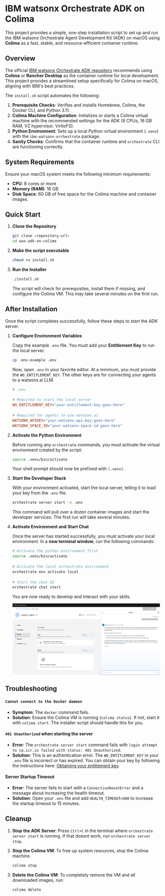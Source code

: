 # IBM watsonx Orchestrate ADK on Colima

This project provides a simple, one-step installation script to set up and run the IBM watsonx Orchestrate Agent Development Kit (ADK) on macOS using **Colima** as a fast, stable, and resource-efficient container runtime.

## Overview

The official [IBM watsonx Orchestrate ADK repository](https://github.com/IBM/ibm-watsonx-orchestrate-adk/tree/main) recommends using **Colima** or **Rancher Desktop** as the container runtime for local development. This project provides a streamlined setup specifically for Colima on macOS, aligning with IBM's best practices.

The `install.sh` script automates the following:
1.  **Prerequisite Checks**: Verifies and installs Homebrew, Colima, the Docker CLI, and Python 3.11.
2.  **Colima Machine Configuration**: Initializes or starts a Colima virtual machine with the recommended settings for the ADK (8 CPUs, 16 GB RAM, VZ hypervisor, VirtioFS).
3.  **Python Environment**: Sets up a local Python virtual environment (`.venv`) with the `ibm-watsonx-orchestrate` package.
4.  **Sanity Checks**: Confirms that the container runtime and `orchestrate` CLI are functioning correctly.

## System Requirements

Ensure your macOS system meets the following minimum requirements:

*   **CPU**: 8 cores or more
*   **Memory (RAM)**: 16 GB
*   **Disk Space**: 60 GB of free space for the Colima machine and container images.

## Quick Start

1.  **Clone the Repository**
    ```sh
    git clone <repository-url>
    cd wxo-adk-on-colima
    ```

2.  **Make the script executable**
    ```sh
    chmod +x install.sh
    ```

3.  **Run the Installer**
    ```sh
    ./install.sh
    ```
    The script will check for prerequisites, install them if missing, and configure the Colima VM. This may take several minutes on the first run.

## After Installation

Once the script completes successfully, follow these steps to start the ADK server.

1.  **Configure Environment Variables**

    Copy the example `.env` file. You must add your **Entitlement Key** to run the local server.
    ```sh
    cp .env.example .env
    ```
    Now, open `.env` in your favorite editor. At a minimum, you must provide the `WO_ENTITLEMENT_KEY`. The other keys are for connecting your agents to a watsonx.ai LLM.
    ```ini
    # .env

    # Required to start the local server
    WO_ENTITLEMENT_KEY="your-entitlement-key-goes-here"

    # Required for agents to use watsonx.ai
    WATSONX_APIKEY="your-watsonx-api-key-goes-here"
    WATSONX_SPACE_ID="your-watsonx-space-id-goes-here"
    ```

2.  **Activate the Python Environment**

    Before running any `orchestrate` commands, you must activate the virtual environment created by the script:
    ```sh
    source .venv/bin/activate
    ```
    Your shell prompt should now be prefixed with `(.venv)`.

3.  **Start the Developer Stack**

    With your environment activated, start the local server, telling it to load your key from the `.env` file.
    ```sh
    orchestrate server start -e .env
    ```
    This command will pull over a dozen container images and start the developer services. The first run will take several minutes.

4.  **Activate Environment and Start Chat**

    Once the server has started successfully, you must activate your local environment. In a **new terminal window**, run the following commands:
    ```sh
    # Activate the python environment first
    source .venv/bin/activate

    # Activate the local orchestrate environment
    orchestrate env activate local

    # Start the chat UI
    orchestrate chat start
    ```
    You are now ready to develop and interact with your skills.

    ![The integrated Langflow agent successfully answers a question in the Orchestrate chat UI](./assets/orchestrate-chat.png)


## Troubleshooting

#### `Cannot connect to the Docker daemon`

*   **Symptom**: The `docker` command fails.
*   **Solution**: Ensure the Colima VM is running (`colima status`). If not, start it with `colima start`. The installer script should handle this for you.

#### `401 Unauthorized` when starting the server

*   **Error**: The `orchestrate server start` command fails with `login attempt to cp.icr.io failed with status: 401 Unauthorized`.
*   **Solution**: This is an authentication error. The `WO_ENTITLEMENT_KEY` in your `.env` file is incorrect or has expired. You can obtain your key by following the instructions here: [Obtaining your entitlement key](https://www.ibm.com/docs/en/cloud-paks/1.0.0?topic=entitlements-obtaining-your-red-hat-entitlement-key).

#### Server Startup Timeout

*   **Error**: The server fails to start with a `ConnectionResetError` and a message about increasing the health timeout.
*   **Solution**: Open your `.env` file and add `HEALTH_TIMEOUT=900` to increase the startup timeout to 15 minutes.

## Cleanup

1.  **Stop the ADK Server**: Press `Ctrl+C` in the terminal where `orchestrate server start` is running. If that doesnt work, run `orchestrate server stop`.

2.  **Stop the Colima VM**: To free up system resources, stop the Colima machine.
    ```sh
    colima stop
    ```

3.  **Delete the Colima VM**: To completely remove the VM and all downloaded images, run:
    ```sh
    colima delete
    ```